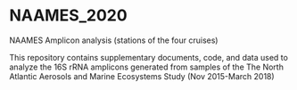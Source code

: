 # NAAMES_2020
NAAMES Amplicon analysis (stations of the four cruises)

This repository contains supplementary documents, code, and data used to analyze the 16S rRNA amplicons generated from samples of the The North Atlantic Aerosols and Marine Ecosystems Study (Nov 2015-March 2018)
